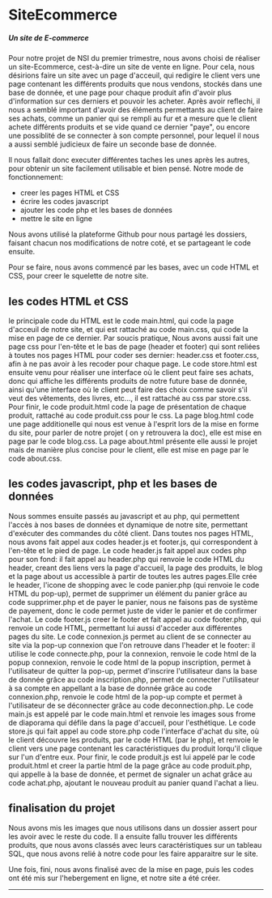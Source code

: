 # SiteEcommerce
##### Un site de E-commerce

Pour notre projet de NSI du premier trimestre, nous avons choisi de réaliser un site-Ecommerce, cest-à-dire un site de vente en ligne. Pour cela, nous désirions faire un site avec un page d'acceuil, qui redigire le client vers une page contenant les différents produits que nous vendons, stockés dans une base de donnée, et une page pour chaque produit afin d'avoir plus d'information sur ces derniers et pouvoir les acheter. Après avoir reflechi, il nous a semblé important d'avoir des éléments permettants au client de faire ses achats, comme un panier qui se rempli au fur et a mesure que le client achete différents produits et se vide quand ce dernier "paye", ou encore une possiblité de se connecter à son compte personnel, pour lequel il nous a aussi semblé judicieux de faire un seconde base de donnée. 

Il nous fallait donc executer différentes taches les unes après les autres, pour obtenir un site facilement utilisable et bien pensé. Notre mode de fonctionnement: 
* creer les pages HTML et CSS 
* écrire les codes javascript 
* ajouter les code php et les bases de données 
* mettre le site en ligne

Nous avons utilisé la plateforme Github pour nous partagé les dossiers, faisant chacun nos modifications de notre coté, et se partageant le code ensuite. 

Pour se faire, nous avons commencé par les bases, avec un code HTML et CSS, pour creer le squelette de notre site.

## les codes HTML et CSS

le principale code du HTML est le code main.html, qui code la page d'acceuil de notre site,  et qui est rattaché au code main.css, qui code la mise en page de ce dernier. 
Par soucis pratique, Nous avons aussi fait une page css pour l'en-tête et le bas de page (header et footer) qui sont reliées à toutes nos pages HTML pour coder ses dernier: header.css et footer.css, afin à ne pas avoir à les recoder pour chaque page. 
Le code store.html est ensuite venu pour réaliser une interface où le client peut faire ses achats, donc  qui affiche les différents produits de notre future base de donnée, ainsi qu'une interface où le client peut faire des choix comme savoir s'il veut des vêtements, des livres, etc..., il est rattaché au css par store.css.
Pour finir, le code produit.html code la page de présentation de chaque produit, rattaché au code produit.css pour le css.
La page blog.html code une page additionelle qui nous est venue à l'esprit lors de la mise en forme du site, pour parler de notre projet ( on y retrouvera la doc), elle est mise en page par le code blog.css.
La page about.html présente elle aussi le projet mais de manière plus concise pour le client, elle est mise en page par le code about.css.

## les codes javascript, php et les bases de données

Nous sommes ensuite passés au javascript et au php, qui permettent l'accès à nos bases de données et dynamique de notre site, permettant d'exécuter des commandes du côté client. 
Dans toutes nos pages HTML, nous avons fait appel aux codes header.js et footer.js, qui correspondent à l'en-tête et le pied de page.
Le code header.js fait appel aux codes php pour son fond: il fait appel au header.php qui renvoie le code HTML du header, creant des liens vers la page d'accueil, la page des produits, le blog et la page about us accessible à partir de toutes les autres pages.Elle crée le header, l'icone de shopping avec le code panier.php (qui renvoie le code HTML du pop-up), permet de supprimer un élément du panier grâce au code supprimer.php et de payer le panier, nous ne faisons pas de système de payement, donc le code permet juste de vider le panier et de confirmer l'achat.
Le code footer.js creer le footer et fait appel au code footer.php, qui renvoie un code HTML, permettant lui aussi d'acceder aux différentes pages du site. 
Le code connexion.js permet au client de se connecter au site via la pop-up connexion que l'on retrouve dans l'header et le footer: il utilise le code connecte.php, pour la connexion, renvoie le code html de la popup connexion, renvoie le code html de la popup inscription, permet à l'utilisateur de quitter la pop-up, permet d'inscrire l'utilisateur dans la base de donnée grâce au code inscription.php, permet de connecter l'utilisateur à sa compte en appellant a la base de donnée grâce au code connexion.php, renvoie le code html de la pop-up compte et permet à l'utilisateur de se déconnecter grâce au code deconnection.php.
Le code main.js est appelé par le code main.html et renvoie les images sous frome de diaporama qui défile dans la page d'accueil, pour l'esthétique.
Le code store.js qui fait appel au code store.php code l'interface d'achat du site, où le client découvre les produits, par le code HTML (par le php), et renvoie le client vers une page contenant les caractéristiques du produit lorqu'il clique sur l'un d'entre eux.
Pour finir, le code produit.js est lui appelé par le code produit.html et creer la partie html de la page grâce au code produit.php, qui appelle à la base de donnée, et permet de signaler un achat grâce au code achat.php, ajoutant le nouveau produit au panier quand l'achat a lieu.

## finalisation du projet

Nous avons mis les images que nous utilisons dans un dossier assert pour les avoir avec le reste du code. 
Il a ensuite fallu trouver les différents produits, que nous avons classés avec leurs caractéristiques sur un tableau SQL, que nous avons relié à notre code pour les faire apparaitre sur le site. 

Une fois, fini, nous avons finalisé avec de la mise en page, puis les codes ont été mis sur l'hebergement en ligne, et notre site a été créer.

--------------
